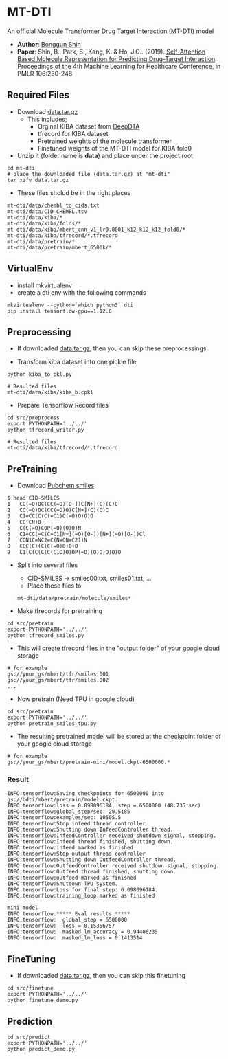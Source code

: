 # MT-DTI
An official Molecule Transformer Drug Target Interaction (MT-DTI) model

* **Author**: [Bonggun Shin](mailto:bonggun.shin@deargen.me)
* **Paper**: Shin, B., Park, S., Kang, K. & Ho, J.C.. (2019). [Self-Attention Based Molecule Representation for Predicting Drug-Target Interaction](http://proceedings.mlr.press/v106/shin19a/shin19a.pdf). Proceedings of the 4th Machine Learning for Healthcare Conference, in PMLR 106:230-248

## Required Files

* Download [data.tar.gz](https://drive.google.com/file/d/16dTynXCKPPdvQq4BiXBdQwNuxilJbozR/view?usp=sharing)
	* This includes;
		* Orginal KIBA dataset from [DeepDTA](https://github.com/hkmztrk/DeepDTA)
		* tfrecord for KIBA dataset
		* Pretrained weights of the molecule transformer
		* Finetuned weights of the MT-DTI model for KIBA fold0
* Unzip it (folder name is **data**) and place under the project root

```
cd mt-dti
# place the downloaded file (data.tar.gz) at "mt-dti"
tar xzfv data.tar.gz
```

* These files sholud be in the right places

```
mt-dti/data/chembl_to_cids.txt
mt-dti/data/CID_CHEMBL.tsv
mt-dti/data/kiba/*
mt-dti/data/kiba/folds/*
mt-dti/data/kiba/mbert_cnn_v1_lr0.0001_k12_k12_k12_fold0/*
mt-dti/data/kiba/tfrecord/*.tfrecord
mt-dti/data/pretrain/*
mt-dti/data/pretrain/mbert_6500k/*
```



## VirtualEnv

* install mkvirtualenv
* create a dti env with the following commands

```
mkvirtualenv --python=`which python3` dti
pip install tensorflow-gpu==1.12.0
```


## Preprocessing

* If downloaded [data.tar.gz](https://drive.google.com/file/d/16dTynXCKPPdvQq4BiXBdQwNuxilJbozR/view?usp=sharing), then you can skip these preprocessings


* Transform kiba dataset into one pickle file

```
python kiba_to_pkl.py 

# Resulted files
mt-dti/data/kiba/kiba_b.cpkl
```



* Prepare Tensorflow Record files

```
cd src/preprocess
export PYTHONPATH='../../'
python tfrecord_writer.py 

# Resulted files
mt-dti/data/kiba/tfrecord/*.tfrecord
```

## PreTraining

* Download [Pubchem smiles](ftp://ftp.ncbi.nlm.nih.gov/pubchem/Compound/Extras/CID-SMILES.gz)

```
$ head CID-SMILES
1	CC(=O)OC(CC(=O)[O-])C[N+](C)(C)C
2	CC(=O)OC(CC(=O)O)C[N+](C)(C)C
3	C1=CC(C(C(=C1)C(=O)O)O)O
4	CC(CN)O
5	C(C(=O)COP(=O)(O)O)N
6	C1=CC(=C(C=C1[N+](=O)[O-])[N+](=O)[O-])Cl
7	CCN1C=NC2=C(N=CN=C21)N
8	CCC(C)(C(C(=O)O)O)O
9	C1(C(C(C(C(C1O)O)OP(=O)(O)O)O)O)O
```

* Split into several files
	* CID-SMILES -> smiles00.txt, smiles01.txt, ...
	* Place these files to 

	```
	mt-dti/data/pretrain/molecule/smiles*
	```

* Make tfrecords for pretraining

```
cd src/pretrain
export PYTHONPATH='../../'
python tfrecord_smiles.py 
```

* This will create tfrecord files in the "output folder" of your google cloud storage

```
# for example
gs://your_gs/mbert/tfr/smiles.001
gs://your_gs/mbert/tfr/smiles.002
...
```

* Now pretrain (Need TPU in google cloud)


```
cd src/pretrain
export PYTHONPATH='../../'
python pretrain_smiles_tpu.py
```

* The resulting pretrained model will be stored at the checkpoint folder of your google cloud storage

```
# for example
gs://your_gs/mbert/pretrain-mini/model.ckpt-6500000.*
```

### Result


```
INFO:tensorflow:Saving checkpoints for 6500000 into gs://bdti/mbert/pretrain/model.ckpt.
INFO:tensorflow:loss = 0.098096184, step = 6500000 (48.736 sec)
INFO:tensorflow:global_step/sec: 20.5185
INFO:tensorflow:examples/sec: 10505.5
INFO:tensorflow:Stop infeed thread controller
INFO:tensorflow:Shutting down InfeedController thread.
INFO:tensorflow:InfeedController received shutdown signal, stopping.
INFO:tensorflow:Infeed thread finished, shutting down.
INFO:tensorflow:infeed marked as finished
INFO:tensorflow:Stop output thread controller
INFO:tensorflow:Shutting down OutfeedController thread.
INFO:tensorflow:OutfeedController received shutdown signal, stopping.
INFO:tensorflow:Outfeed thread finished, shutting down.
INFO:tensorflow:outfeed marked as finished
INFO:tensorflow:Shutdown TPU system.
INFO:tensorflow:Loss for final step: 0.098096184.
INFO:tensorflow:training_loop marked as finished

mini model
INFO:tensorflow:***** Eval results *****
INFO:tensorflow:  global_step = 6500000
INFO:tensorflow:  loss = 0.15356757
INFO:tensorflow:  masked_lm_accuracy = 0.94406235
INFO:tensorflow:  masked_lm_loss = 0.1413514
```


## FineTuning

* If downloaded [data.tar.gz](https://drive.google.com/file/d/16dTynXCKPPdvQq4BiXBdQwNuxilJbozR/view?usp=sharing), then you can skip this finetuning

```
cd src/finetune
export PYTHONPATH='../../'
python finetune_demo.py 

```


## Prediction

```
cd src/predict
export PYTHONPATH='../../'
python predict_demo.py 
```



